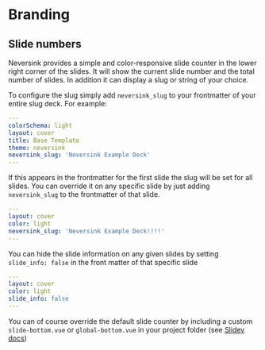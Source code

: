 # Branding

## Slide numbers

Neversink provides a simple and color-responsive slide counter in the lower right corner of the slides.
It will show the current slide number and the total number of slides. In addition it can display a slug or
string of your choice.

To configure the slug simply add `neversink_slug` to your frontmatter of your entire slug deck. For example:

```yaml
---
colorSchema: light
layout: cover
title: Base Template
theme: neversink
neversink_slug: 'Neversink Example Deck'
---
```

If this appears in the frontmatter for the first slide the slug will be set for all slides.
You can override it on any specific slide by just adding `neversink_slug` to the frontmatter of that slide.

```yaml
---
layout: cover
color: light
neversink_slug: 'Neversink Example Deck!!!!'
---
```

You can hide the slide information on any given slides by setting `slide_info: false` in the front
matter of that specific slide

```yaml
---
layout: cover
color: light
slide_info: false
---
```

You can of course override the default slide counter by including a custom `slide-bottom.vue` or `global-bottom.vue` in your project folder (see [Slidev docs](https://sli.dev/custom/global-layers))
